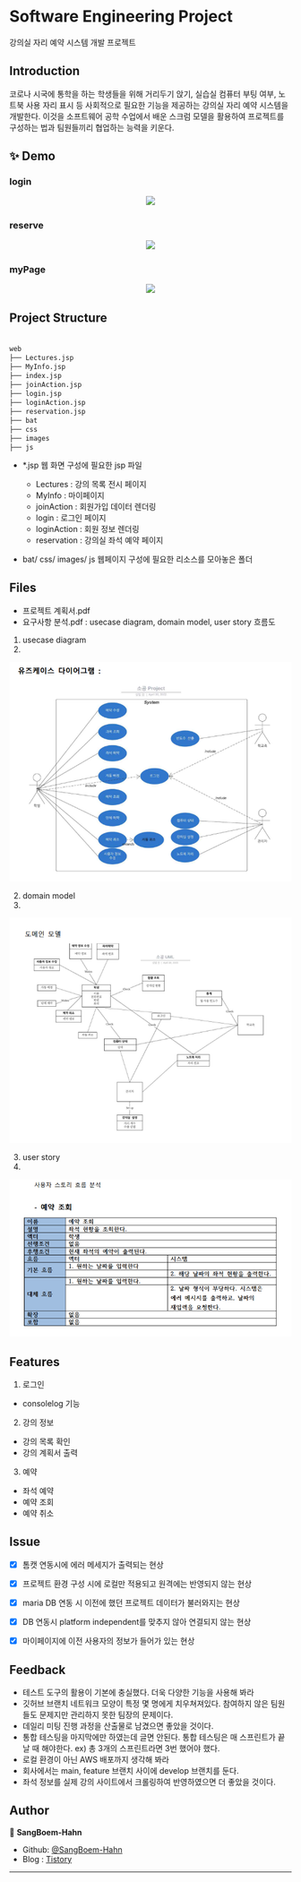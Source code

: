 # Software Engineering Project

강의실 자리 예약 시스템 개발 프로젝트

## Introduction

코로나 시국에 통학을 하는 학생들을 위해 거리두기 앉기, 실습실 컴퓨터 부팅 여부, 노트북 사용 자리 표시 등 사회적으로 필요한 기능을 제공하는 강의실 자리 예약 시스템을 개발한다. 이것을 소프트웨어 공학 수업에서 배운 스크럼 모델을 활용하여 프로젝트를 구성하는 법과 팀원들끼리 협업하는 능력을 키운다.


## ✨ Demo

### login
<p align ="center">
  <img src = "https://user-images.githubusercontent.com/90328527/209787062-56874ee4-7728-47c3-965b-eb35f7204029.gif">
</p>

### reserve
<p align ="center">
  <img src = "https://user-images.githubusercontent.com/90328527/209787162-f1faf971-c841-4c88-b90d-11d7c93c9371.gif">
</p>

### myPage
<p align ="center">
  <img src = "https://user-images.githubusercontent.com/90328527/209787230-18ae797b-b002-4b3a-be99-0cdd34526149.gif">
</p>

## Project Structure
```

web
├── Lectures.jsp
├── MyInfo.jsp
├── index.jsp
├── joinAction.jsp
├── login.jsp
├── loginAction.jsp
├── reservation.jsp
├── bat
├── css
├── images
├── js

```

- *.jsp
웹 화면 구성에 필요한 jsp 파일
  
  - Lectures : 강의 목록 전시 페이지
  - MyInfo : 마이페이지
  - joinAction : 회원가입 데이터 렌더링
  - login : 로그인 페이지
  - loginAction : 회원 정보 렌더링
  - reservation : 강의실 좌석 예약 페이지
  
- bat/ css/ images/ js
웹페이지 구성에 필요한 리소스를 모아놓은 폴더
  

## Files
- 프로젝트 계획서.pdf
- 요구사항 분석.pdf : usecase diagram, domain model, user story 흐름도

1. usecase diagram
2. 
![model](./assests/usecase.PNG)


2. domain model
3. 
![model](./assests/domain.PNG)


3. user story
4. 
![model](./assests/story.PNG)


## Features
1. 로그인
  - consolelog 기능
2. 강의 정보
  - 강의 목록 확인
  - 강의 계획서 출력
3. 예약 
  - 좌석 예약
  - 예약 조회
  - 예약 취소
      




## Issue

* [X] 톰캣 연동시에 에러 메세지가 출력되는 현상
* [X] 프로젝트 환경 구성 시에 로컬만 적용되고 원격에는 반영되지 않는 현상 
* [X] maria DB 연동 시 이전에 했던 프로젝트 데이터가 불러와지는 현상
* [X] DB 연동시 platform independent를 맞추지 않아 연결되지 않는 현상
* [X] 마이페이지에 이전 사용자의 정보가 들어가 있는 현상



<!--
## Prerequisites
Before you begin, ensure you have met the following requirements:
// These are just example requirements. Add, duplicate or remove as required
* You have installed the latest version of `<coding_language/dependency/requirement_1>`
* You have a `<Windows/Linux/Mac>` machine. State which OS is supported/which is not.
* You have read `<guide/link/documentation_related_to_project>`.
-->

<!--
## Release History

* 0.2.1
    * CHANGE: Update docs (module code remains unchanged)
* 0.2.0
    * CHANGE: Remove `setDefaultXYZ()`
    * ADD: Add `init()`
* 0.1.1
    * FIX: Crash when calling `baz()` (Thanks @GenerousContributorName!)
* 0.1.0
    * The first proper release
    * CHANGE: Rename `foo()` to `bar()`
* 0.0.1
    * Work in progress
-->


<!--
## 🚀 Usage

클론

```bash
  git clone https://github.com/SangBoem-Hahn/Pokemon
```
-->



## Feedback
- 테스트 도구의 활용이 기본에 충실했다. 더욱 다양한 기능을 사용해 봐라
- 깃허브 브랜치 네트워크 모양이 특정 몇 명에게 치우쳐져있다. 참여하지 않은 팀원들도 문제지만 관리하지 못한 팀장의 문제이다.
- 데일리 미팅 진행 과정을 산출물로 남겼으면 좋았을 것이다.
- 통합 테스팅을 마지막에만 하였는데 글면 안된다. 통합 테스팅은 매 스프린트가 끝날 때 해야한다. ex) 총 3개의 스프린트라면 3번 했어야 했다.
- 로컬 환경이 아닌 AWS 배포까지 생각해 봐라
- 회사에서는 main, feature 브랜치 사이에 develop 브랜치를 둔다.
- 좌석 정보를 실제 강의 사이트에서 크롤링하여 반영하였으면 더 좋았을 것이다.



## Author

👤 **SangBoem-Hahn**

- Github: [@SangBoem-Hahn](https://github.com/SangBoem-Hahn)
- Blog : [Tistory](https://hsb422.tistory.com/)
---
